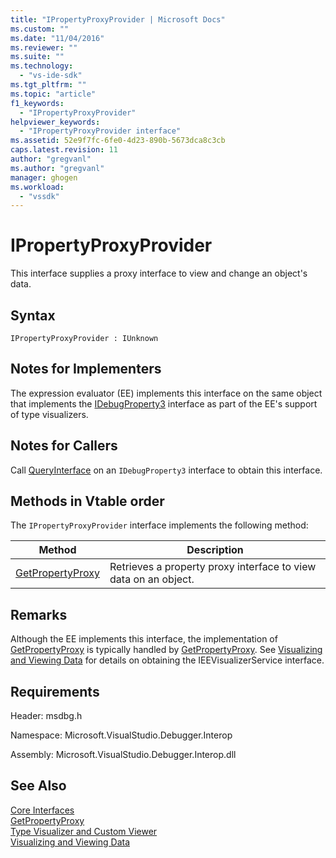 ```yaml
---
title: "IPropertyProxyProvider | Microsoft Docs"
ms.custom: ""
ms.date: "11/04/2016"
ms.reviewer: ""
ms.suite: ""
ms.technology: 
  - "vs-ide-sdk"
ms.tgt_pltfrm: ""
ms.topic: "article"
f1_keywords: 
  - "IPropertyProxyProvider"
helpviewer_keywords: 
  - "IPropertyProxyProvider interface"
ms.assetid: 52e9f7fc-6fe0-4d23-890b-5673dca8c3cb
caps.latest.revision: 11
author: "gregvanl"
ms.author: "gregvanl"
manager: ghogen
ms.workload: 
  - "vssdk"
---
```

# IPropertyProxyProvider
This interface supplies a proxy interface to view and change an object's data.  
  
## Syntax  
  
```  
IPropertyProxyProvider : IUnknown  
```  
  
## Notes for Implementers  
 The expression evaluator (EE) implements this interface on the same object that implements the [IDebugProperty3](../../../extensibility/debugger/reference/idebugproperty3.md) interface as part of the EE's support of type visualizers.  
  
## Notes for Callers  
 Call [QueryInterface](/cpp/atl/queryinterface) on an `IDebugProperty3` interface to obtain this interface.  
  
## Methods in Vtable order  
 The `IPropertyProxyProvider` interface implements the following method:  
  
|Method|Description|  
|------------|-----------------|  
|[GetPropertyProxy](../../../extensibility/debugger/reference/ipropertyproxyprovider-getpropertyproxy.md)|Retrieves a property proxy interface to view data on an object.|  
  
## Remarks  
 Although the EE implements this interface, the implementation of [GetPropertyProxy](../../../extensibility/debugger/reference/ipropertyproxyprovider-getpropertyproxy.md) is typically handled by [GetPropertyProxy](../../../extensibility/debugger/reference/ieevisualizerservice-getpropertyproxy.md). See [Visualizing and Viewing Data](../../../extensibility/debugger/visualizing-and-viewing-data.md) for details on obtaining the IEEVisualizerService interface.  
  
## Requirements  
 Header: msdbg.h  
  
 Namespace: Microsoft.VisualStudio.Debugger.Interop  
  
 Assembly: Microsoft.VisualStudio.Debugger.Interop.dll  
  
## See Also  
 [Core Interfaces](../../../extensibility/debugger/reference/core-interfaces.md)   
 [GetPropertyProxy](../../../extensibility/debugger/reference/ieevisualizerservice-getpropertyproxy.md)   
 [Type Visualizer and Custom Viewer](../../../extensibility/debugger/type-visualizer-and-custom-viewer.md)   
 [Visualizing and Viewing Data](../../../extensibility/debugger/visualizing-and-viewing-data.md)